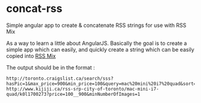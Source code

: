 # concat-rss
Simple angular app to create &amp; concatenate RSS strings for use with RSS Mix

As a way to learn a little about AngularJS. Basically the goal is to create a simple app which can easily, and quickly create a string which can be easily copied into [RSS Mix](http://www.rssmix.com/)

The output should be in the format :
```
http://toronto.craigslist.ca/search/sss?hasPic=1&max_price=900&min_price=100&query=mac%20mini%20i7%20quad&sort=rel&format=rss
http://www.kijiji.ca/rss-srp-city-of-toronto/mac-mini-i7-quad/k0l1700273?price=100__900&minNumberOfImages=1
```
